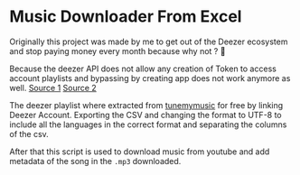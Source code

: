 # Music Downloader From Excel

Originally this project was made by me to get out of the Deezer ecosystem and stop paying money every month because why not ? 🐀

Because the deezer API does not allow any creation of Token to access account playlists and bypassing by creating app does not work anymore as well.
[Source 1](https://www.reddit.com/r/deezer/comments/1bizi0k/i_cant_get_api_key_for_some_reason/)
[Source 2](https://developers.deezer.com/api/search)

The deezer playlist where extracted from [tunemymusic](https://www.tunemymusic.com/) for free by linking Deezer Account.
Exporting the CSV and changing the format to UTF-8 to include all the languages in the correct format and separating the columns of the csv.

After that this script is used to download music from youtube and add metadata of the song in the ```.mp3``` downloaded.

